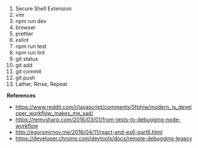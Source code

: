 1. Secure Shell Extension
1. vim
1. npm run dev
1. browser
1. prettier
1. eslint
1. npm run test
1. npm run lint
1. git status
1. git add
1. git commit
1. git push
1. Lather, Rinse, Repeat

**References**

* https://www.reddit.com/r/javascript/comments/5fphiw/modern_js_developer_workflow_makes_me_sad/
* https://remysharp.com/2016/03/01/from-tests-to-debugging-node-workflow
* http://egorsmirnov.me/2016/04/11/react-and-es6-part6.html
* https://developer.chrome.com/devtools/docs/remote-debugging-legacy